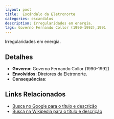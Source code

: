 ```yaml
---
layout: post
title:  Escândalo da Eletronorte
categories: escandalos
description: Irregularidades em energia.
tags: Governo Fernando Collor (1990-1992),1991
---
```


Irregularidades em energia.

## Detalhes
- **Governo**: Governo Fernando Collor (1990-1992)
- **Envolvidos**: Diretores da Eletronorte.
- **Consequências**: 

## Links Relacionados
- [Busca no Google para o título e descrição](https://www.google.com/search?q=Esc%C3%A2ndalo%20da%20Eletronorte%20Irregularidades%20em%20energia.%20Governo%20Fernando%20Collor%20%281990-1992%29)
- [Busca na Wikipedia para o título e descrição](https://en.wikipedia.org/w/index.php?search=Esc%C3%A2ndalo%20da%20Eletronorte%20Irregularidades%20em%20energia.%20Governo%20Fernando%20Collor%20%281990-1992%29)
